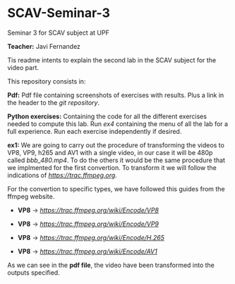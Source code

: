 # SCAV-Seminar-3
Seminar 3 for SCAV subject at UPF

**Teacher:** Javi Fernandez

Tis readme intents to explain the second lab in the SCAV subject for the video part.

This repository consists in:

**Pdf:** Pdf file containing screenshots of exercises with results. Plus a link in the header to the *git repository*.

**Python exercises:** Containing the code for all the different exercises needed to compute this lab. Run *ex4* containing the menu of all the lab for a full experience. Run each exercise independently if desired.

**ex1:** We are going to carry out the procedure of transforming the videos to VP8, VP9, ​​h265 and AV1 with a single video, in our case it will be 480p called *bbb_480.mp4*. To do the others it would be the same procedure that we implmented for the first convertion. To transform it we will follow the indications of *https://trac.ffmpeg.org.*

For the convertion to specific types, we have followed this guides from the ffmpeg website.

-   **VP8** &rarr; *https://trac.ffmpeg.org/wiki/Encode/VP8*

-   **VP8** &rarr; *https://trac.ffmpeg.org/wiki/Encode/VP9*

-   **VP8** &rarr; *https://trac.ffmpeg.org/wiki/Encode/H.265*

-   **VP8** &rarr; *https://trac.ffmpeg.org/wiki/Encode/AV1*

As we can see in the **pdf file**, the video have been transformed into the outputs specified.
